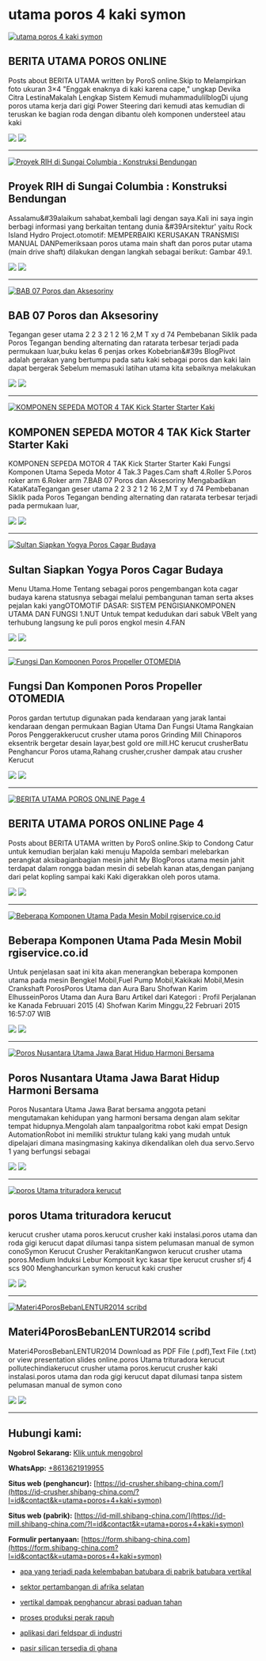 # utama poros 4 kaki symon

<a href="https://swt.shibang-china.com/?l=id&img&k=utama+poros+4+kaki+symon" target="_blank">![utama poros 4 kaki symon](http://static.shibang-china.com/all-800x300/807.jpg)</a>

## BERITA UTAMA POROS ONLINE
Posts about BERITA UTAMA written by PoroS online.Skip to Melampirkan foto ukuran 3×4 "Enggak enaknya di kaki karena cape," ungkap Devika Citra LestinaMakalah Lengkap Sistem Kemudi muhammadulilblogDi ujung poros utama kerja dari gigi Power Steering dari kemudi atas kemudian di teruskan ke bagian roda dengan dibantu oleh komponen understeel atau kaki


<a href="https://whatsapp.shibangsoft.com/WhatsApp.php" target="_blank" title="WhatsApp">![](http://static.shibang-china.com/icon/whatsapp.png)</a> <a href="https://swt.shibang-china.com/?l=id&icon&k=utama+poros+4+kaki+symon" target="_blank">![](http://static.shibang-china.com/icon/chat-id.png)</a>

---

<a href="https://swt.shibang-china.com/?l=id&img&k=utama+poros+4+kaki+symon" target="_blank">![Proyek RIH di Sungai Columbia : Konstruksi Bendungan](http://static.shibang-china.com/all-800x300/998.jpg)</a>

## Proyek RIH di Sungai Columbia : Konstruksi Bendungan
Assalamu&#39alaikum sahabat,kembali lagi dengan saya.Kali ini saya ingin berbagi informasi yang berkaitan tentang dunia &#39Arsitektur' yaitu Rock Island Hydro Project.otomotif: MEMPERBAIKI KERUSAKAN TRANSMISI MANUAL DANPemeriksaan poros utama main shaft dan poros putar utama (main drive shaft) dilakukan dengan langkah sebagai berikut: Gambar 49.1.


<a href="https://whatsapp.shibangsoft.com/WhatsApp.php" target="_blank" title="WhatsApp">![](http://static.shibang-china.com/icon/whatsapp.png)</a> <a href="https://swt.shibang-china.com/?l=id&icon&k=utama+poros+4+kaki+symon" target="_blank">![](http://static.shibang-china.com/icon/chat-id.png)</a>

---

<a href="https://swt.shibang-china.com/?l=id&img&k=utama+poros+4+kaki+symon" target="_blank">![BAB 07 Poros dan Aksesoriny](http://static.shibang-china.com/all-800x300/1238.jpg)</a>

## BAB 07 Poros dan Aksesoriny
Tegangan geser utama 2 2 3 2 1 2 16 2,M T xy d 74 Pembebanan Siklik pada Poros Tegangan bending alternating dan ratarata terbesar terjadi pada permukaan luar,buku kelas 6 penjas orkes Kobebrian&#39s BlogPivot adalah gerakan yang bertumpu pada satu kaki sebagai poros dan kaki lain dapat bergerak Sebelum memasuki latihan utama kita sebaiknya melakukan


<a href="https://whatsapp.shibangsoft.com/WhatsApp.php" target="_blank" title="WhatsApp">![](http://static.shibang-china.com/icon/whatsapp.png)</a> <a href="https://swt.shibang-china.com/?l=id&icon&k=utama+poros+4+kaki+symon" target="_blank">![](http://static.shibang-china.com/icon/chat-id.png)</a>

---

<a href="https://swt.shibang-china.com/?l=id&img&k=utama+poros+4+kaki+symon" target="_blank">![KOMPONEN SEPEDA MOTOR 4 TAK Kick Starter Starter Kaki](http://static.shibang-china.com/all-800x300/1356.jpg)</a>

## KOMPONEN SEPEDA MOTOR 4 TAK Kick Starter Starter Kaki
KOMPONEN SEPEDA MOTOR 4 TAK Kick Starter Starter Kaki Fungsi Komponen Utama Sepeda Motor 4 Tak.3 Pages.Cam shaft 4.Roller 5.Poros roker arm 6.Roker arm 7.BAB 07 Poros dan Aksesoriny Mengabadikan KataKataTegangan geser utama 2 2 3 2 1 2 16 2,M T xy d 74 Pembebanan Siklik pada Poros Tegangan bending alternating dan ratarata terbesar terjadi pada permukaan luar,


<a href="https://whatsapp.shibangsoft.com/WhatsApp.php" target="_blank" title="WhatsApp">![](http://static.shibang-china.com/icon/whatsapp.png)</a> <a href="https://swt.shibang-china.com/?l=id&icon&k=utama+poros+4+kaki+symon" target="_blank">![](http://static.shibang-china.com/icon/chat-id.png)</a>

---

<a href="https://swt.shibang-china.com/?l=id&img&k=utama+poros+4+kaki+symon" target="_blank">![Sultan Siapkan Yogya Poros Cagar Budaya](http://static.shibang-china.com/all-800x300/838.jpg)</a>

## Sultan Siapkan Yogya Poros Cagar Budaya
Menu Utama.Home Tentang sebagai poros pengembangan kota cagar budaya karena statusnya sebagai melalui pembangunan taman serta akses pejalan kaki yangOTOMOTIF DASAR: SISTEM PENGISIANKOMPONEN UTAMA DAN FUNGSI 1.NUT Untuk tempat kedudukan dari sabuk VBelt yang terhubung langsung ke puli poros engkol mesin 4.FAN


<a href="https://whatsapp.shibangsoft.com/WhatsApp.php" target="_blank" title="WhatsApp">![](http://static.shibang-china.com/icon/whatsapp.png)</a> <a href="https://swt.shibang-china.com/?l=id&icon&k=utama+poros+4+kaki+symon" target="_blank">![](http://static.shibang-china.com/icon/chat-id.png)</a>

---

<a href="https://swt.shibang-china.com/?l=id&img&k=utama+poros+4+kaki+symon" target="_blank">![Fungsi Dan Komponen Poros Propeller OTOMEDIA](http://static.shibang-china.com/all-800x300/695.jpg)</a>

## Fungsi Dan Komponen Poros Propeller OTOMEDIA
Poros gardan tertutup digunakan pada kendaraan yang jarak lantai kendaraan dengan permukaan Bagian Utama Dan Fungsi Utama Rangkaian Poros Penggerakkerucut crusher utama poros Grinding Mill Chinaporos eksentrik bergetar desain layar,best gold ore mill.HC kerucut crusherBatu Penghancur Poros utama,Rahang crusher,crusher dampak atau crusher Kerucut


<a href="https://whatsapp.shibangsoft.com/WhatsApp.php" target="_blank" title="WhatsApp">![](http://static.shibang-china.com/icon/whatsapp.png)</a> <a href="https://swt.shibang-china.com/?l=id&icon&k=utama+poros+4+kaki+symon" target="_blank">![](http://static.shibang-china.com/icon/chat-id.png)</a>

---

<a href="https://swt.shibang-china.com/?l=id&img&k=utama+poros+4+kaki+symon" target="_blank">![BERITA UTAMA POROS ONLINE Page 4](http://static.shibang-china.com/all-800x300/191.jpg)</a>

## BERITA UTAMA POROS ONLINE Page 4
Posts about BERITA UTAMA written by PoroS online.Skip to Condong Catur untuk kemudian berjalan kaki menuju Mapolda sembari melebarkan perangkat aksibagianbagian mesin jahit My BlogPoros utama mesin jahit terdapat dalam rongga badan mesin di sebelah kanan atas,dengan panjang dari pelat kopling sampai kaki Kaki digerakkan oleh poros utama.


<a href="https://whatsapp.shibangsoft.com/WhatsApp.php" target="_blank" title="WhatsApp">![](http://static.shibang-china.com/icon/whatsapp.png)</a> <a href="https://swt.shibang-china.com/?l=id&icon&k=utama+poros+4+kaki+symon" target="_blank">![](http://static.shibang-china.com/icon/chat-id.png)</a>

---

<a href="https://swt.shibang-china.com/?l=id&img&k=utama+poros+4+kaki+symon" target="_blank">![Beberapa Komponen Utama Pada Mesin Mobil rgiservice.co.id](http://static.shibang-china.com/all-800x300/228.jpg)</a>

## Beberapa Komponen Utama Pada Mesin Mobil rgiservice.co.id
Untuk penjelasan saat ini kita akan menerangkan beberapa komponen utama pada mesin Bengkel Mobil,Fuel Pump Mobil,Kakikaki Mobil,Mesin Crankshaft PorosPoros Utama dan Aura Baru Shofwan Karim ElhusseinPoros Utama dan Aura Baru Artikel dari Kategori : Profil Perjalanan ke Kanada Februuari 2015 (4) Shofwan Karim Minggu,22 Februari 2015 16:57:07 WIB


<a href="https://whatsapp.shibangsoft.com/WhatsApp.php" target="_blank" title="WhatsApp">![](http://static.shibang-china.com/icon/whatsapp.png)</a> <a href="https://swt.shibang-china.com/?l=id&icon&k=utama+poros+4+kaki+symon" target="_blank">![](http://static.shibang-china.com/icon/chat-id.png)</a>

---

<a href="https://swt.shibang-china.com/?l=id&img&k=utama+poros+4+kaki+symon" target="_blank">![Poros Nusantara Utama Jawa Barat Hidup Harmoni Bersama](http://static.shibang-china.com/all-800x300/998.jpg)</a>

## Poros Nusantara Utama Jawa Barat Hidup Harmoni Bersama
Poros Nusantara Utama Jawa Barat bersama anggota petani mengutamakan kehidupan yang harmoni bersama dengan alam sekitar tempat hidupnya.Mengolah alam tanpaalgoritma robot kaki empat Design AutomationRobot ini memiliki struktur tulang kaki yang mudah untuk dipelajari dimana masingmasing kakinya dikendalikan oleh dua servo.Servo 1 yang berfungsi sebagai


<a href="https://whatsapp.shibangsoft.com/WhatsApp.php" target="_blank" title="WhatsApp">![](http://static.shibang-china.com/icon/whatsapp.png)</a> <a href="https://swt.shibang-china.com/?l=id&icon&k=utama+poros+4+kaki+symon" target="_blank">![](http://static.shibang-china.com/icon/chat-id.png)</a>

---

<a href="https://swt.shibang-china.com/?l=id&img&k=utama+poros+4+kaki+symon" target="_blank">![poros Utama trituradora kerucut](http://static.shibang-china.com/all-800x300/1311.jpg)</a>

## poros Utama trituradora kerucut
kerucut crusher utama poros.kerucut crusher kaki instalasi.poros utama dan roda gigi kerucut dapat dilumasi tanpa sistem pelumasan manual de symon conoSymon Kerucut Crusher PerakitanKangwon kerucut crusher utama poros.Medium Induksi Lebur Komposit kyc kasar tipe kerucut crusher sfj 4 scs 900 Menghancurkan symon kerucut kaki crusher


<a href="https://whatsapp.shibangsoft.com/WhatsApp.php" target="_blank" title="WhatsApp">![](http://static.shibang-china.com/icon/whatsapp.png)</a> <a href="https://swt.shibang-china.com/?l=id&icon&k=utama+poros+4+kaki+symon" target="_blank">![](http://static.shibang-china.com/icon/chat-id.png)</a>

---

<a href="https://swt.shibang-china.com/?l=id&img&k=utama+poros+4+kaki+symon" target="_blank">![Materi4PorosBebanLENTUR2014 scribd](http://static.shibang-china.com/all-800x300/990.jpg)</a>

## Materi4PorosBebanLENTUR2014 scribd
Materi4PorosBebanLENTUR2014 Download as PDF File (.pdf),Text File (.txt) or view presentation slides online.poros Utama trituradora kerucut pollutechindiakerucut crusher utama poros.kerucut crusher kaki instalasi.poros utama dan roda gigi kerucut dapat dilumasi tanpa sistem pelumasan manual de symon cono


<a href="https://whatsapp.shibangsoft.com/WhatsApp.php" target="_blank" title="WhatsApp">![](http://static.shibang-china.com/icon/whatsapp.png)</a> <a href="https://swt.shibang-china.com/?l=id&icon&k=utama+poros+4+kaki+symon" target="_blank">![](http://static.shibang-china.com/icon/chat-id.png)</a>

---
## Hubungi kami:

**Ngobrol Sekarang:** [Klik untuk mengobrol](https://swt.shibang-china.com?l=id&contact&k=utama+poros+4+kaki+symon)

**WhatsApp:**  [+8613621919955](https://whatsapp.shibangsoft.com/WhatsApp.php)

**Situs web (penghancur):** [https://id-crusher.shibang-china.com/](https://id-crusher.shibang-china.com/?l=id&contact&k=utama+poros+4+kaki+symon)

**Situs web (pabrik):** [https://id-mill.shibang-china.com/](https://id-mill.shibang-china.com/?l=id&contact&k=utama+poros+4+kaki+symon)

**Formulir pertanyaan:** [https://form.shibang-china.com](https://form.shibang-china.com?l=id&contact&k=utama+poros+4+kaki+symon)

* [apa yang terjadi pada kelembaban batubara di pabrik batubara vertikal](../40/apa%20yang%20terjadi%20pada%20kelembaban%20batubara%20di%20pabrik%20batubara%20vertikal.md)

* [sektor pertambangan di afrika selatan](../35/sektor%20pertambangan%20di%20afrika%20selatan.md)

* [vertikal dampak penghancur abrasi paduan tahan](../33/vertikal%20dampak%20penghancur%20abrasi%20paduan%20tahan.md)

* [proses produksi perak rapuh](../32/proses%20produksi%20perak%20rapuh.md)

* [aplikasi dari feldspar di industri](../34/aplikasi%20dari%20feldspar%20di%20industri.md)

* [pasir silican tersedia di ghana](../31/pasir%20silican%20tersedia%20di%20ghana.md)